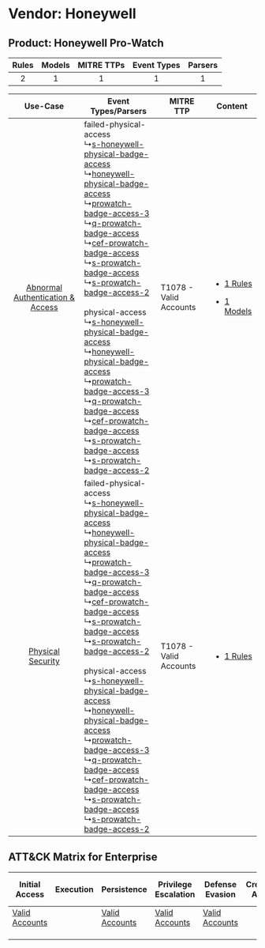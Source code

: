 Vendor: Honeywell
=================
Product: Honeywell Pro-Watch
----------------------------
| Rules | Models | MITRE TTPs | Event Types | Parsers |
|:-----:|:------:|:----------:|:-----------:|:-------:|
|   2   |   1    |     1      |      1      |    1    |

|    Use-Case    | Event Types/Parsers    | MITRE TTP    | Content    |
|:----:| ---- | ---- | ---- |
| [Abnormal Authentication & Access](../../../UseCases/uc_abnormal_authentication_&_access.md) |  failed-physical-access<br> ↳[s-honeywell-physical-badge-access](Ps/pC_shoneywellphysicalbadgeaccess.md)<br> ↳[honeywell-physical-badge-access](Ps/pC_honeywellphysicalbadgeaccess.md)<br> ↳[prowatch-badge-access-3](Ps/pC_prowatchbadgeaccess3.md)<br> ↳[q-prowatch-badge-access](Ps/pC_qprowatchbadgeaccess.md)<br> ↳[cef-prowatch-badge-access](Ps/pC_cefprowatchbadgeaccess.md)<br> ↳[s-prowatch-badge-access](Ps/pC_sprowatchbadgeaccess.md)<br> ↳[s-prowatch-badge-access-2](Ps/pC_sprowatchbadgeaccess2.md)<br><br> physical-access<br> ↳[s-honeywell-physical-badge-access](Ps/pC_shoneywellphysicalbadgeaccess.md)<br> ↳[honeywell-physical-badge-access](Ps/pC_honeywellphysicalbadgeaccess.md)<br> ↳[prowatch-badge-access-3](Ps/pC_prowatchbadgeaccess3.md)<br> ↳[q-prowatch-badge-access](Ps/pC_qprowatchbadgeaccess.md)<br> ↳[cef-prowatch-badge-access](Ps/pC_cefprowatchbadgeaccess.md)<br> ↳[s-prowatch-badge-access](Ps/pC_sprowatchbadgeaccess.md)<br> ↳[s-prowatch-badge-access-2](Ps/pC_sprowatchbadgeaccess2.md)<br> | T1078 - Valid Accounts<br> | [<ul><li>1 Rules</li></ul><ul><li>1 Models</li></ul>](RM/r_m_honeywell_honeywell_pro-watch_Abnormal_Authentication_&_Access.md) |
|    [Physical Security](../../../UseCases/uc_physical_security.md)    |  failed-physical-access<br> ↳[s-honeywell-physical-badge-access](Ps/pC_shoneywellphysicalbadgeaccess.md)<br> ↳[honeywell-physical-badge-access](Ps/pC_honeywellphysicalbadgeaccess.md)<br> ↳[prowatch-badge-access-3](Ps/pC_prowatchbadgeaccess3.md)<br> ↳[q-prowatch-badge-access](Ps/pC_qprowatchbadgeaccess.md)<br> ↳[cef-prowatch-badge-access](Ps/pC_cefprowatchbadgeaccess.md)<br> ↳[s-prowatch-badge-access](Ps/pC_sprowatchbadgeaccess.md)<br> ↳[s-prowatch-badge-access-2](Ps/pC_sprowatchbadgeaccess2.md)<br><br> physical-access<br> ↳[s-honeywell-physical-badge-access](Ps/pC_shoneywellphysicalbadgeaccess.md)<br> ↳[honeywell-physical-badge-access](Ps/pC_honeywellphysicalbadgeaccess.md)<br> ↳[prowatch-badge-access-3](Ps/pC_prowatchbadgeaccess3.md)<br> ↳[q-prowatch-badge-access](Ps/pC_qprowatchbadgeaccess.md)<br> ↳[cef-prowatch-badge-access](Ps/pC_cefprowatchbadgeaccess.md)<br> ↳[s-prowatch-badge-access](Ps/pC_sprowatchbadgeaccess.md)<br> ↳[s-prowatch-badge-access-2](Ps/pC_sprowatchbadgeaccess2.md)<br> | T1078 - Valid Accounts<br> | [<ul><li>1 Rules</li></ul>](RM/r_m_honeywell_honeywell_pro-watch_Physical_Security.md)    |

ATT&CK Matrix for Enterprise
----------------------------
| Initial Access                                                      | Execution | Persistence                                                         | Privilege Escalation                                                | Defense Evasion                                                     | Credential Access | Discovery | Lateral Movement | Collection | Command and Control | Exfiltration | Impact |
| ------------------------------------------------------------------- | --------- | ------------------------------------------------------------------- | ------------------------------------------------------------------- | ------------------------------------------------------------------- | ----------------- | --------- | ---------------- | ---------- | ------------------- | ------------ | ------ |
| [Valid Accounts](https://attack.mitre.org/techniques/T1078)<br><br> |           | [Valid Accounts](https://attack.mitre.org/techniques/T1078)<br><br> | [Valid Accounts](https://attack.mitre.org/techniques/T1078)<br><br> | [Valid Accounts](https://attack.mitre.org/techniques/T1078)<br><br> |                   |           |                  |            |                     |              |        |